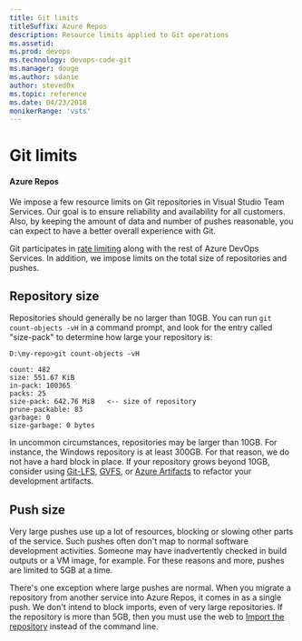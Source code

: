 ```yaml
---
title: Git limits
titleSuffix: Azure Repos
description: Resource limits applied to Git operations
ms.assetid: 
ms.prod: devops
ms.technology: devops-code-git 
ms.manager: douge
ms.author: sdanie
author: steved0x
ms.topic: reference
ms.date: 04/23/2018
monikerRange: 'vsts'
---
```



# Git limits

#### Azure Repos

We impose a few resource limits on Git repositories in Visual Studio Team Services.
Our goal is to ensure reliability and availability for all customers.
Also, by keeping the amount of data and number of pushes reasonable, you can expect to have a better overall experience with Git.

Git participates in [rate limiting](../../integrate/concepts/rate-limits.md) along with the rest of Azure DevOps Services.
In addition, we impose limits on the total size of repositories and pushes.

## Repository size

Repositories should generally be no larger than 10GB.
You can run `git count-objects -vH` in a command prompt, and look for the entry called "size-pack" to determine how large your repository is:

```
D:\my-repo>git count-objects -vH

count: 482
size: 551.67 KiB
in-pack: 100365
packs: 25
size-pack: 642.76 MiB   <-- size of repository
prune-packable: 83
garbage: 0
size-garbage: 0 bytes
```

In uncommon circumstances, repositories may be larger than 10GB.
For instance, the Windows repository is at least 300GB.
For that reason, we do not have a hard block in place.
If your repository grows beyond 10GB, consider using [Git-LFS](manage-large-files.md), [GVFS](https://gvfs.io), or [Azure Artifacts](../../artifacts/index.md) to refactor your development artifacts.

## Push size

Very large pushes use up a lot of resources, blocking or slowing other parts of the service.
Such pushes often don't map to normal software development activities.
Someone may have inadvertently checked in build outputs or a VM image, for example.
For these reasons and more, pushes are limited to 5GB at a time.

There's one exception where large pushes are normal.
When you migrate a repository from another service into Azure Repos, it comes in as a single push.
We don't intend to block imports, even of very large repositories.
If the repository is more than 5GB, then you must use the web to [Import the repository](import-git-repository.md) instead of the command line.
